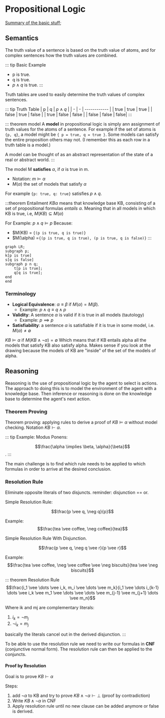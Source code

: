 # Propositional Logic

[Summary of the basic stuff](./cookbook.md);

## Semantics

The truth value of a sentence is based on the truth value of atoms, and for complex sentences how the truth values are combined.

::: tip Basic Example
+ p is true.
+ q is true.
+ $p \wedge q$ is true.
:::

Truth tables are used to easily determine the truth values of complex sentences.

::: tip Truth Table
| p | q | $p \wedge q$ |
| - | - | ------------ |
| true | true | true   |
| false | true | false |
| true | false | false |
| false | false | false|
:::

::: theorem model
A **model** in propositional logic is simply ann assignment of truth values for the atoms of a sentence.
For example if the set of atoms is `{p, q}`, a model might be `{ p = true, q = true }`.
Some models can satisfy the entire proposition others may not.
(I remember this as each row in a truth table is a model.)

A model can be thought of as an abstract representation of the state of a real or abstract world.
:::

The model M **satisfies** $\alpha$, if $\alpha$ is true in m.
+ Notation: $m \models \alpha$
+ $M(\alpha)$ the set of models that satisfy $\alpha$

For example `{p: true, q: true}` satisfies $p \wedge q$.

:::theorem Entailment
$KB \alpha$ means that knowledge base KB,
consisting of a set of propositional formulas *entails* $\alpha$.
Meaning that in all models in which KB is true, i.e, $M(KB) \subseteq M(\alpha)$

For Example:
$p \wedge q \models p$
Because:
+ $M(KB) = `{(p is true, q is true)}`
+ $M(\alpha) =`{(p is true, q is true), (p is true, q is false)}`
:::

```mermaid
graph LR;
subgraph p;
k[p is true]
s[q is false]
subgraph p n q;
    t[p is true];
    q[q is true];
end
end
```

### Terminology

+ **Logical Equivalence**: $\alpha \equiv \beta \text{ if } M(\alpha) = M(\beta)$.
    + Example: $p \wedge q \equiv q \wedge p$
+ **Validity**: A sentence $\alpha$ is valid if it is true in all models (tautology)
    + Example: $p \implies p$
+ **Satisfiability**: a sentence $\alpha$ is satisfiable if it is true in some model, i.e. $M(\alpha) \neq \emptyset$

$KB \models \alpha \text{ if } M(KB \wedge \neg \alpha) = \emptyset$
Which means that if KB entails alpha all the models that satisfy KB also satisfy alpha.
Makes sense if you look at the drawing because the models of KB are "inside" of the set of the models of alpha.

## Reasoning

Reasoning is the use of propositional logic by the agent to select is actions.
The approach to doing this is to model the environment of the agent with a knowledge base.
Then inference or reasoning is done on the knowledge base to determine the agent's next action.

### Theorem Proving

Theorem proving: applying rules to derive a proof of $KB \models \alpha$ without model checking.
Notation $KB \vdash \alpha$.

::: tip Example: Modus Ponens:

$$\frac{\alpha \implies \beta, \alpha}{\beta}$$.
:::

The main challenge is to find which rule needs to be applied to which formulas in order to arrive at the desired conclusion.

### Resolution Rule

Eliminate opposite literals of two disjuncts.
reminder: disjunction == or.

Simple Resolution Rule:

$$\frac{p \vee q, \neg q}{p}$$

Example:
$$\frac{tea \vee coffee, \neg coffee}{tea}$$

Simple Resolution Rule With Disjunction.

$$\frac{p \vee q, \neg q \vee r}{p \vee r}$$

Example:
$$\frac{tea \vee coffee, \neg  \vee coffee \vee \neg biscuits}{tea \vee \neg biscuits}$$

::: theorem Resolution Rule
$$\frac{i_1 \vee \dots \vee i_k, m_i \vee \dots \vee m_k}{i_1 \vee \dots i_{k-1} \dots \vee i_k \vee m_1 \vee \dots \vee \dots \vee m_{j-1} \vee m_{j+1} \dots \vee m_n}$$

Where ik and mj are complementary literals:
1. $i_k = \neg m_j$
2. $\neg i_k = m_j$

basically the literals cancel out in the derived disjunction.
:::

To be able to use the resolution rule we need to write our formulas
in **CNF** (conjunctive normal form).
The resolution rule can then be applied to the conjuncts.

#### Proof by Resolution

Goal is to prove $KB \vdash \alpha$

Steps:
1. add $\neg \alpha$ to KB and try to prove $KB \wedge \neg \alpha \vdash \bot$ (proof by contradiction)
2. Write $KB \wedge \neg \alpha$ in CNF
3. Apply resolution rule until no new clause can be added anymore or false is derived.